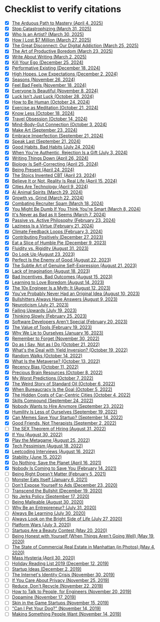 # Checklist to verify citations

- [x] [The Arduous Path to Mastery (April 4, 2025)](content/posts/the-arduous-path-to-mastery/index.md)
- [x] [Stop Catastrophizing (March 31, 2025)](content/posts/stop-catastrophizing/index.md)
- [x] [Who Is an Artist? (March 30, 2025)](content/posts/who-is-an-artist/index.md)
- [x] [How I Lost $7 Million (March 27, 2025)](content/posts/how-i-lost-7m/index.md)
- [x] [The Great Disconnect: Our Digital Addiction (March 25, 2025)](content/posts/digital-addiction/index.md)
- [x] [The Art of Productive Boredom (March 23, 2025)](content/posts/the-art-of-productive-boredom/index.md)
- [x] [Write About Writing (March 2, 2025)](content/posts/write-about-writing/index.md)
- [x] [Kill Your Ego (December 25, 2024)](content/posts/kill-your-ego/index.md)
- [x] [Performative Existing (December 18, 2024)](content/posts/performative-existing/index.md)
- [x] [High Hopes, Low Expectations (December 2, 2024)](content/posts/high-hopes-low-expectations/index.md)
- [x] [Seasons (November 26, 2024)](content/posts/seasons/index.md)
- [x] [Feel Bad Feels (November 18, 2024)](content/posts/feel-bad-feels/index.md)
- [x] [Everyone Is Beautiful (November 8, 2024)](content/posts/everyone-is-beautiful/index.md)
- [x] [Luck Isn't Just Luck (October 28, 2024)](content/posts/luck-isnt-just-luck/index.md)
- [x] [How to Be Human (October 24, 2024)](content/posts/how-to-be-human/index.md)
- [x] [Exercise as Meditation (October 21, 2024)](content/posts/exercise-as-meditation/index.md)
- [x] [Know Less (October 18, 2024)](content/posts/know-less/index.md)
- [x] [Travel Obsession (October 14, 2024)](content/posts/travel-obsession/index.md)
- [x] [Mind-Body-Gut Connection (October 3, 2024)](content/posts/mind-body-gut-connection/index.md)
- [x] [Make Art (September 23, 2024)](content/posts/make-art/index.md)
- [x] [Embrace Imperfection (September 21, 2024)](content/posts/embrace-imperfection/index.md)
- [x] [Speak Last (September 21, 2024)](content/posts/speak-last/index.md)
- [x] [Good Habits, Bad Habits (July 24, 2024)](content/posts/good-habits-bad-habits/index.md)
- [x] [When You're Authentic, Rejection Is a Gift (July 3, 2024)](content/posts/when-youre-authentic-rejection-is-a-gift/index.md)
- [x] [Writing Things Down (April 26, 2024)](content/posts/writing-things-down/index.md)
- [x] [Biology Is Self-Correcting (April 25, 2024)](content/posts/biology-is-self-correcting/index.md)
- [x] [Being Present (April 24, 2024)](content/posts/being-present/index.md)
- [x] [The Stoics Invented CBT (April 23, 2024)](content/posts/the-stoics-invented-cbt/index.md)
- [x] [Believe It or Not, Reality Is Real Life (April 15, 2024)](content/posts/believe-it-or-not-reality-is-real-life/index.md)
- [x] [Cities Are Technology (April 9, 2024)](content/posts/cities-are-technology/index.md)
- [x] [AI Animal Spirits (March 29, 2024)](content/posts/ai-animal-spirits/index.md)
- [x] [Growth vs. Grind (March 22, 2024)](content/posts/growth-vs-grind/index.md)
- [x] [Combating Recruiter Spam (March 18, 2024)](content/posts/combating-recruiter-spam/index.md)
- [x] [You Might Be Dumb If You Think You're Smart (March 8, 2024)](content/posts/you-might-be-dumb-if-you-think-youre-smart/index.md)
- [x] [It's Never as Bad as It Seems (March 7, 2024)](content/posts/its-never-as-bad-as-it-seems/index.md)
- [x] [Passive vs. Active Philosophy (February 23, 2024)](content/posts/passive-vs-active-philosophy/index.md)
- [x] [Laziness Is a Virtue (February 21, 2024)](content/posts/laziness-is-a-virtue/index.md)
- [x] [Climate Feedback Loops (February 3, 2024)](content/posts/climate-feedback-loops/index.md)
- [x] [Contributing Positively (December 27, 2023)](content/posts/contributing-positively/index.md)
- [x] [Eat a Slice of Humble Pie (December 9, 2023)](content/posts/eat-a-slice-of-humble-pie/index.md)
- [x] [Fluidity vs. Rigidity (August 31, 2023)](content/posts/fluidity-vs-rigidity/index.md)
- [x] [Do Look Up (August 23, 2023)](content/posts/do-look-up/index.md)
- [x] [Perfect Is the Enemy of Good (August 22, 2023)](content/posts/perfect-is-the-enemy-of-good/index.md)
- [x] [The Subtle Art of Genuine Self-Expression (August 21, 2023)](content/posts/authenticity/index.md)
- [x] [Lack of Imagination (August 18, 2023)](content/posts/lack-of-imagination/index.md)
- [x] [Bad Incentives, Bad Outcomes (August 15, 2023)](content/posts/bad-incentives-bad-outcomes/index.md)
- [x] [Learning to Love Boredom (August 14, 2023)](content/posts/learning-to-love-boredom/index.md)
- [x] [The 10x Engineer Is a Myth: It (August 12, 2023)](content/posts/the-10x-engineer-is-a-myth-its-more-like-100x/index.md)
- [x] [You've Probably Never Had an Original Idea (August 10, 2023)](content/posts/youve-probably-never-had-an-original-idea/index.md)
- [x] [Bullshitters Always Have Answers (August 9, 2023)](content/posts/bullshitters-always-have-answers/index.md)
- [x] [Neuroticism (July 21, 2023)](content/posts/neuroticism/index.md)
- [x] [Failing Upwards (July 19, 2023)](content/posts/failing-upwards/index.md)
- [x] [Thinking Slowly (February 25, 2023)](content/posts/thinking-slowly/index.md)
- [x] [Software Developers Aren't Special (February 20, 2023)](content/posts/software-developers-arent-special/index.md)
- [x] [The Value of Tools (February 19, 2023)](content/posts/the-value-of-tools/index.md)
- [x] [Why We Lie to Ourselves (January 16, 2023)](content/posts/why-we-lie-to-ourselves/index.md)
- [x] [Remember to Forget (November 30, 2022)](content/posts/remember-to-forget/index.md)
- [x] [Do as I Say, Not as I Do (October 21, 2022)](content/posts/do-as-i-say-not-as-i-do/index.md)
- [x] [What's the Deal with Yield Inversion? (October 19, 2022)](content/posts/whats-the-deal-with-yield-inversion/index.md)
- [x] [Random Walks (October 14, 2022)](content/posts/random-walks/index.md)
- [x] [What Is the Metaverse? (October 13, 2022)](content/posts/what-is-the-metaverse/index.md)
- [x] [Recency Bias (October 11, 2022)](content/posts/recency-bias/index.md)
- [x] [Precious Brain Resources (October 8, 2022)](content/posts/precious-brain-resources/index.md)
- [x] [My Worst Predictions (October 7, 2022)](content/posts/my-worst-predictions/index.md)
- [x] [The Weird Story of Standard Oil (October 6, 2022)](content/posts/the-weird-story-of-standard-oil/index.md)
- [x] [When Bureaucracy Is the Goal (October 5, 2022)](content/posts/when-bureaucracy-is-the-goal/index.md)
- [x] [The Hidden Costs of Car-Centric Cities (October 4, 2022)](content/posts/cars-are-insane/index.md)
- [x] [Skills Compound (September 24, 2022)](content/posts/skills-compound/index.md)
- [x] [Nobody Wants to Hire Anymore (September 23, 2022)](content/posts/nobody-wants-to-hire-anymore/index.md)
- [x] [Humility Is Less of Ourselves (September 19, 2022)](content/posts/humility-is-less-of-ourselves/index.md)
- [x] [Can Memes Save Your Startup? (September 14, 2022)](content/posts/can-memes-save-your-startup/index.md)
- [x] [Good Friends, Not Therapists (September 2, 2022)](content/posts/good-friends-not-therapists/index.md)
- [ ] [The SEX Theorem of Hiring (August 31, 2022)](content/posts/the-sex-theorem-of-hiring/index.md)
- [x] [If You (August 30, 2022)](content/posts/if-youre-not-struggling-you-should-be/index.md)
- [x] [Play the Metagame (August 25, 2022)](content/posts/play-the-meta-game/index.md)
- [x] [Tech Pessimism (August 18, 2022)](content/posts/tech-pessimism/index.md)
- [x] [Leetcoding Interviews (August 16, 2022)](content/posts/leetcoding-interviews.md)
- [x] [Stability (June 15, 2022)](content/posts/stability.md)
- [x] [Do Nothing; Save the Planet (April 16, 2021)](content/posts/do-nothing-save-the-planet/index.md)
- [x] [Nobody Is Coming to Save You (February 14, 2021)](content/posts/nobody-is-coming-to-save-you/index.md)
- [ ] [Being Right Doesn't Matter (February 5, 2021)](content/posts/being-right-doesnt-matter/index.md)
- [ ] [Monster Eats Itself (January 6, 2021)](content/posts/monster-eats-itself/index.md)
- [ ] [Don't Expose Yourself to Ads (December 23, 2020)](content/posts/dont-expose-yourself-to-ads/index.md)
- [ ] [Transcend the Bullshit (December 19, 2020)](content/posts/transcend-the-bullshit/index.md)
- [ ] [No Jerks Policy (September 17, 2020)](content/posts/no-jerks-policy/index.md)
- [ ] [Being Malleable (August 30, 2020)](content/posts/being-malleable/index.md)
- [ ] [Why Be an Entrepreneur? (July 31, 2020)](content/posts/why-be-an-entrepreneur/index.md)
- [ ] [Always Be Learning (July 30, 2020)](content/posts/always-be-learning/index.md)
- [ ] [Always Look on the Bright Side of Life (July 27, 2020)](content/posts/always-look-on-the-bright-side-of-life/index.md)
- [ ] [Platform Wars (July 3, 2020)](content/posts/platform-wars/index.md)
- [ ] [Startups Are a Beauty Contest (May 20, 2020)](content/posts/beauty-contest/index.md)
- [ ] [Being Honest with Yourself (When Things Aren't Going Well) (May 19, 2020)](content/posts/being-honest-with-yourself/index.md)
- [ ] [The State of Commercial Real Estate in Manhattan (in Photos) (May 4, 2020)](content/posts/commercial-real-estate/index.md)
- [ ] [Mass Hysteria (April 30, 2020)](content/posts/mass-hysteria/index.md)
- [ ] [Holiday Reading List 2019 (December 12, 2019)](content/posts/holiday-reading-list-2019/index.md)
- [ ] [Startup Ideas (December 2, 2019)](content/posts/startup-ideas/index.md)
- [ ] [The Internet's Identity Crisis (November 30, 2019)](content/posts/the-internets-identity-crisis/index.md)
- [ ] [If You Care About Privacy (November 25, 2019)](content/posts/if-you-care-about-privacy/index.md)
- [ ] [Reduce, Don't Recycle (November 22, 2019)](content/posts/reduce-dont-recycle/index.md)
- [ ] [How to Talk to People, for Engineers (November 20, 2019)](content/posts/how-to-talk-to-people/index.md)
- [ ] [Dopamine (November 17, 2019)](content/posts/dopamine/index.md)
- [ ] [Skin in the Game Startups (November 15, 2019)](content/posts/skin-in-the-game-startups/index.md)
- [ ] ["Can I Pet Your Dog?" (November 14, 2019)](content/posts/can-i-pet-your-dog/index.md)
- [ ] [Making Something People Want (November 14, 2019)](content/posts/making-something-people-want/index.md)
